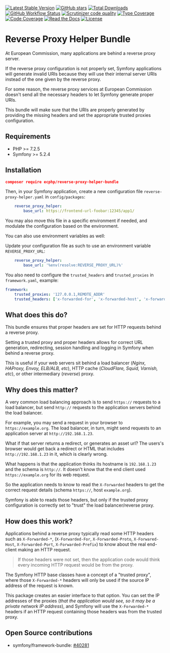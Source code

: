 [![Latest Stable Version](https://img.shields.io/packagist/v/ecphp/reverse-proxy-helper-bundle.svg?style=flat-square)](https://packagist.org/packages/ecphp/reverse-proxy-helper-bundle)
 [![GitHub stars](https://img.shields.io/github/stars/ecphp/reverse-proxy-helper-bundle.svg?style=flat-square)](https://packagist.org/packages/ecphp/reverse-proxy-helper-bundle)
 [![Total Downloads](https://img.shields.io/packagist/dt/ecphp/reverse-proxy-helper-bundle.svg?style=flat-square)](https://packagist.org/packages/ecphp/reverse-proxy-helper-bundle)
 [![GitHub Workflow Status](https://img.shields.io/github/workflow/status/ecphp/reverse-proxy-helper-bundle/Continuous%20Integration/master?style=flat-square)](https://github.com/ecphp/reverse-proxy-helper-bundle/actions)
 [![Scrutinizer code quality](https://img.shields.io/scrutinizer/quality/g/ecphp/reverse-proxy-helper-bundle/master.svg?style=flat-square)](https://scrutinizer-ci.com/g/ecphp/reverse-proxy-helper-bundle/?branch=master)
 [![Type Coverage](https://shepherd.dev/github/ecphp/reverse-proxy-helper-bundle/coverage.svg)](https://shepherd.dev/github/ecphp/reverse-proxy-helper-bundle)
 [![Code Coverage](https://img.shields.io/scrutinizer/coverage/g/ecphp/reverse-proxy-helper-bundle/master.svg?style=flat-square)](https://scrutinizer-ci.com/g/ecphp/reverse-proxy-helper-bundle/?branch=master)
 [![Read the Docs](https://img.shields.io/readthedocs/ecphp-reverse-proxy-helper-bundle?style=flat-square)](https://ecphp-reverse-proxy-helper-bundle.readthedocs.io/)
 [![License](https://img.shields.io/packagist/l/ecphp/reverse-proxy-helper-bundle.svg?style=flat-square)](https://packagist.org/packages/ecphp/reverse-proxy-helper-bundle)

# Reverse Proxy Helper Bundle

At European Commission, many applications are behind a reverse proxy server.

If the reverse proxy configuration is not properly set, Symfony applications
will generate invalid URIs because they will use their internal server URIs
instead of the one given by the reverse proxy.

For some reason, the reverse proxy services at European Commission doesn't send
all the necessary headers to let Symfony generate proper URIs.

This bundle will make sure that the URIs are properly generated by providing the
missing headers and set the appropriate trusted proxies configuration.

## Requirements

* PHP >= 7.2.5
* Symfony >= 5.2.4

## Installation

```json
composer require ecphp/reverse-proxy-helper-bundle
```

Then, in your Symfony application, create a new configuration file `reverse-proxy-helper.yaml` in `config/packages`:

```yaml
    reverse_proxy_helper:
        base_url: https://frontend-url-foobar:12345/app1/
```

You may also move this file in a specific environment if needed,
and modulate the configuration based on the environment.

You can also use environment variables as well:

Update your configuration file as such to use an environment variable `REVERSE_PROXY_URL`:

```yaml
    reverse_proxy_helper:
        base_url: '%env(resolve:REVERSE_PROXY_URL)%'
```

You also need to configure the `trusted_headers` and `trusted_proxies` in `framework.yaml`, example:

```yaml
framework:
    trusted_proxies: '127.0.0.1,REMOTE_ADDR'
    trusted_headers: ['x-forwarded-for', 'x-forwarded-host', 'x-forwarded-proto', 'x-forwarded-port', 'x-forwarded-prefix']
```

## What does this do?

This bundle ensures that proper headers are set for HTTP requests behind a reverse proxy.

Setting a trusted proxy and proper headers allows for correct URL generation, redirecting,
session handling and logging in Symfony when behind a reverse proxy.

This is useful if your web servers sit behind a load balancer (*Nginx, HAProxy, Envoy, ELB/ALB, etc*),
HTTP cache (*CloudFlare, Squid, Varnish, etc*), or other intermediary (*reverse*) proxy.

## Why does this matter?

A very common load balancing approach is to send `https://` requests to a load balancer, but send `http://` requests to the application servers behind the load balancer.

For example, you may send a request in your browser to `https://example.org`. The load balancer, in turn, might send requests to an application server at `http://192.168.1.23`.

What if that server returns a redirect, or generates an asset url? The users's browser would get back a redirect or HTML that includes `http://192.168.1.23` in it, which is clearly wrong.

What happens is that the application thinks its hostname is `192.168.1.23` and the schema is `http://`. It doesn't know that the end client used `https://example.org` for its web request.

So the application needs to know to read the `X-Forwarded` headers to get the correct request details
(schema `https://`, host `example.org`).

Symfony is able to reads those headers, but only if the trusted proxy configuration is correctly set to "trust" the load balancer/reverse proxy.

## How does this work?

Applications behind a reverse proxy typically read some HTTP headers such as `X-Forwarded-*`, (`X-Forwarded-For`, `X-Forwarded-Proto`, `X-Forwared-Host`, `X-Forwarded-Port`, `X-Forwarded-Prefix`)
to know about the real end-client making an HTTP request.

> If those headers were not set, then the application code would think every
> incoming HTTP request would be from the proxy.

The Symfony HTTP base classes have a concept of a "trusted proxy", where those `X-Forwarded-*`
headers will only be used if the source IP address of the request is known.

This package creates an easier interface to that option. You can set the IP addresses of the proxies
(*that the application would see, so it may be a private network IP address*), and Symfony will use
the `X-Forwarded-*` headers if an HTTP request containing those headers was from the trusted proxy.

## Open Source contributions

* symfony/framework-bundle: [#40281][http pr 40281]


[http pr 40281]: https://github.com/symfony/symfony/pull/40281
